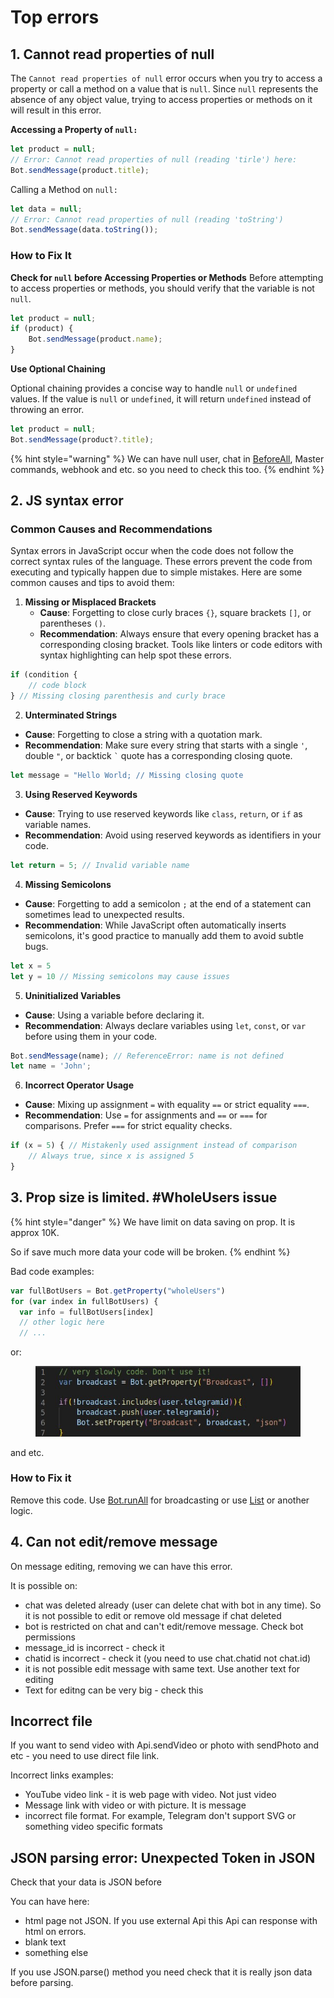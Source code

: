 # Top errors

## 1. Cannot read properties of null

The `Cannot read properties of null` error occurs when you try to access a property or call a method on a value that is `null`. Since `null` represents the absence of any object value, trying to access properties or methods on it will result in this error.

**Accessing a Property of `null:`**

```javascript
let product = null;
// Error: Cannot read properties of null (reading 'tirle') here:
Bot.sendMessage(product.title);

```

Calling a Method on `null:`

```javascript
let data = null;
// Error: Cannot read properties of null (reading 'toString')
Bot.sendMessage(data.toString());

```

### **How to Fix It**

**Check for `null` before Accessing Properties or Methods** Before attempting to access properties or methods, you should verify that the variable is not `null`.

```javascript
let product = null;
if (product) {
    Bot.sendMessage(product.name);
}
```

**Use Optional Chaining**

Optional chaining provides a concise way to handle `null` or `undefined` values. If the value is `null` or `undefined`, it will return `undefined` instead of throwing an error.

```javascript
let product = null;
Bot.sendMessage(product?.title);
```

{% hint style="warning" %}
We can have null user, chat in [BeforeAll](always-running-commands.md), Master commands, webhook and etc. so you need to check this too.
{% endhint %}



## 2. JS syntax error

### **Common Causes and Recommendations**

Syntax errors in JavaScript occur when the code does not follow the correct syntax rules of the language. These errors prevent the code from executing and typically happen due to simple mistakes. Here are some common causes and tips to avoid them:

1. **Missing or Misplaced Brackets**
   * **Cause**: Forgetting to close curly braces `{}`, square brackets `[]`, or parentheses `()`.
   * **Recommendation**: Always ensure that every opening bracket has a corresponding closing bracket. Tools like linters or code editors with syntax highlighting can help spot these errors.

```javascript
if (condition {
    // code block
} // Missing closing parenthesis and curly brace
```

2. **Unterminated Strings**

* **Cause**: Forgetting to close a string with a quotation mark.
* **Recommendation**: Make sure every string that starts with a single `'`, double `"`, or backtick `` ` `` quote has a corresponding closing quote.

```javascript
let message = "Hello World; // Missing closing quote
```

3. **Using Reserved Keywords**

* **Cause**: Trying to use reserved keywords like `class`, `return`, or `if` as variable names.
* **Recommendation**: Avoid using reserved keywords as identifiers in your code.

```javascript
let return = 5; // Invalid variable name
```

4. **Missing Semicolons**

* **Cause**: Forgetting to add a semicolon `;` at the end of a statement can sometimes lead to unexpected results.
* **Recommendation**: While JavaScript often automatically inserts semicolons, it's good practice to manually add them to avoid subtle bugs.

```javascript
let x = 5
let y = 10 // Missing semicolons may cause issues
```

5. **Uninitialized Variables**

* **Cause**: Using a variable before declaring it.
* **Recommendation**: Always declare variables using `let`, `const`, or `var` before using them in your code.

```javascript
Bot.sendMessage(name); // ReferenceError: name is not defined
let name = 'John';
```

6. **Incorrect Operator Usage**

* **Cause**: Mixing up assignment `=` with equality `==` or strict equality `===`.
* **Recommendation**: Use `=` for assignments and `==` or `===` for comparisons. Prefer `===` for strict equality checks.

```javascript
if (x = 5) { // Mistakenly used assignment instead of comparison
    // Always true, since x is assigned 5
}
```



## 3. Prop size is limited. #WholeUsers issue

{% hint style="danger" %}
We have limit on data saving on prop. It is approx 10K.

So if save much more data your code will be broken.
{% endhint %}

Bad code examples:

```javascript
var fullBotUsers = Bot.getProperty("wholeUsers")
for (var index in fullBotUsers) {
  var info = fullBotUsers[index]
  // other logic here
  // ...
```

or:&#x20;

<figure><img src="../.gitbook/assets/изображение.png" alt=""><figcaption></figcaption></figure>

and etc.

### How to Fix it

Remove this code. Use [Bot.runAll](message-broadcasting.md#do-you-want-broadcast-text-to-all-chats) for broadcasting or use [List](lists/) or another logic.



## 4. Can not edit/remove message

On message editing, removing we can have this error.

It is possible on:

* chat was deleted already (user can delete chat with bot in any time). So it is not possible to edit or remove old message if chat deleted
* bot is restricted on chat and can't edit/remove message. Check bot permissions
* message\_id is incorrect - check it
* chatid is incorrect - check it (you need to use chat.chatid not chat.id)
* it is not possible edit message with same text. Use another text for editing
* Text for editng can be very big - check this



## Incorrect file

If you want to send video with Api.sendVideo or photo with sendPhoto and etc - you need to use direct file link.&#x20;

Incorrect links examples:

* YouTube video link - it is web page with video. Not just video
* Message link with video or with picture. It is message
* incorrect file format. For example, Telegram don't support SVG or something video specific formats



## JSON parsing error: Unexpected Token in JSON

Check that your data is JSON before

You can have here:

* html page not JSON. If you use external Api this Api can response with html on errors.
* blank text
* something else

If you use JSON.parse() method you need check that it is really json data before parsing. &#x20;
